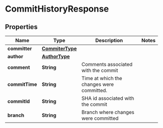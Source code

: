 

# CommitHistoryResponse


## Properties

| Name | Type | Description | Notes |
|------------ | ------------- | ------------- | -------------|
|**committer** | [**CommiterType**](CommiterType.md) |  |  |
|**author** | [**AuthorType**](AuthorType.md) |  |  |
|**comment** | **String** | Comments associated with the commit |  |
|**commitTime** | **String** | Time at which the changes were committed. |  |
|**commitId** | **String** | SHA id associated with the commit |  |
|**branch** | **String** | Branch where changes were committed |  |




